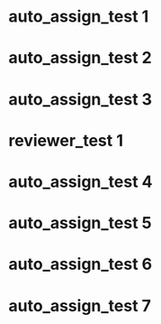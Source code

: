 # auto_assign_test 1
# auto_assign_test 2
# auto_assign_test 3
# reviewer_test 1
# auto_assign_test 4
# auto_assign_test 5
# auto_assign_test 6
# auto_assign_test 7
